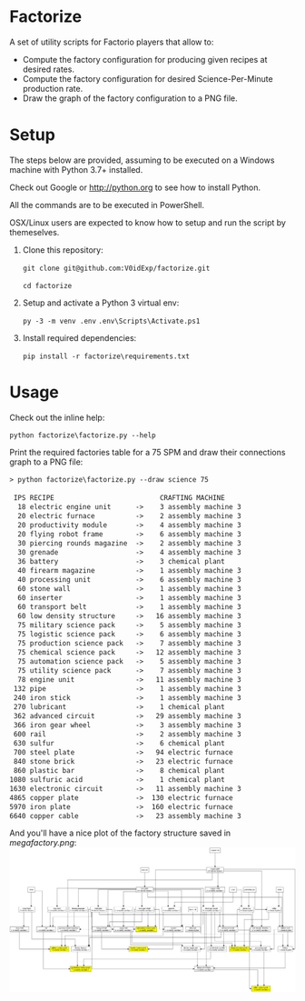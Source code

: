Factorize
=========

A set of utility scripts for Factorio players that allow to:

* Compute the factory configuration for producing given recipes at desired rates.
* Compute the factory configuration for desired Science-Per-Minute production rate.
* Draw the graph of the factory configuration to a PNG file.

# Setup
The steps below are provided, assuming to be executed on a Windows machine with
Python 3.7+ installed.

Check out Google or http://python.org to see how to install Python.

All the commands are to be executed in PowerShell.

OSX/Linux users are expected to know how to setup and run the script by themeselves.

1. Clone this repository:

    `git clone git@github.com:V0idExp/factorize.git`

    `cd factorize`

2. Setup and activate a Python 3 virtual env:

    `py -3 -m venv .env`
    `.env\Scripts\Activate.ps1`

3. Install required dependencies:

    `pip install -r factorize\requirements.txt`

# Usage

Check out the inline help:

    python factorize\factorize.py --help


Print the required factories table for a 75 SPM and draw their connections graph
to a PNG file:

    > python factorize\factorize.py --draw science 75

     IPS RECIPE                          CRAFTING MACHINE
      18 electric engine unit      ->    3 assembly machine 3
      20 electric furnace          ->    2 assembly machine 3
      20 productivity module       ->    4 assembly machine 3
      20 flying robot frame        ->    6 assembly machine 3
      30 piercing rounds magazine  ->    2 assembly machine 3
      30 grenade                   ->    4 assembly machine 3
      36 battery                   ->    3 chemical plant
      40 firearm magazine          ->    1 assembly machine 3
      40 processing unit           ->    6 assembly machine 3
      60 stone wall                ->    1 assembly machine 3
      60 inserter                  ->    1 assembly machine 3
      60 transport belt            ->    1 assembly machine 3
      60 low density structure     ->   16 assembly machine 3
      75 military science pack     ->    5 assembly machine 3
      75 logistic science pack     ->    6 assembly machine 3
      75 production science pack   ->    7 assembly machine 3
      75 chemical science pack     ->   12 assembly machine 3
      75 automation science pack   ->    5 assembly machine 3
      75 utility science pack      ->    7 assembly machine 3
      78 engine unit               ->   11 assembly machine 3
     132 pipe                      ->    1 assembly machine 3
     240 iron stick                ->    1 assembly machine 3
     270 lubricant                 ->    1 chemical plant
     362 advanced circuit          ->   29 assembly machine 3
     366 iron gear wheel           ->    3 assembly machine 3
     600 rail                      ->    2 assembly machine 3
     630 sulfur                    ->    6 chemical plant
     700 steel plate               ->   94 electric furnace
     840 stone brick               ->   23 electric furnace
     860 plastic bar               ->    8 chemical plant
    1080 sulfuric acid             ->    1 chemical plant
    1630 electronic circuit        ->   11 assembly machine 3
    4865 copper plate              ->  130 electric furnace
    5970 iron plate                ->  160 electric furnace
    6640 copper cable              ->   23 assembly machine 3

And you'll have a nice plot of the factory structure saved in _megafactory.png_:
![megafactory.png](megafactory.png)
